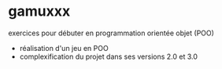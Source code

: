 # gamuxxx
exercices pour débuter en programmation orientée objet (POO)
- réalisation d'un jeu en POO 
- complexification du projet dans ses versions 2.0 et 3.0
